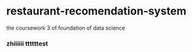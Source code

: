 # restaurant-recomendation-system
the coursework 3 of foundation of data science
### zhiiiiii ttttttest

